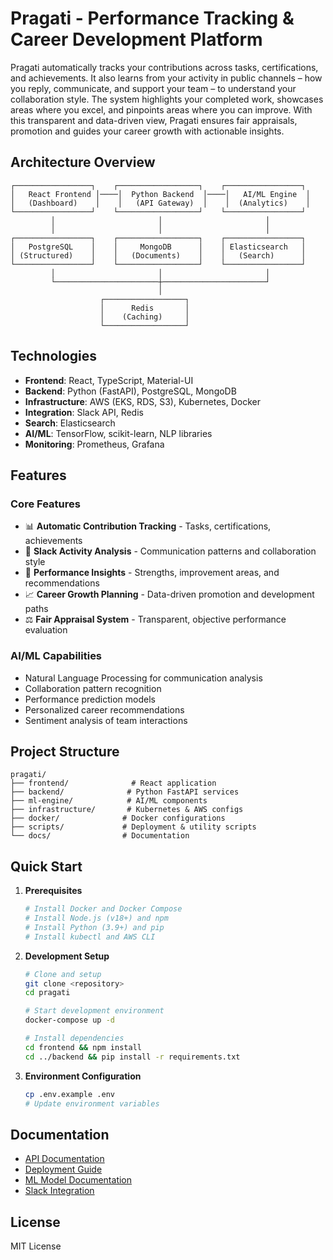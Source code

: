 # Pragati - Performance Tracking & Career Development Platform

Pragati automatically tracks your contributions across tasks, certifications, and achievements. It also learns from your activity in public channels – how you reply, communicate, and support your team – to understand your collaboration style. The system highlights your completed work, showcases areas where you excel, and pinpoints areas where you can improve. With this transparent and data-driven view, Pragati ensures fair appraisals, promotion and guides your career growth with actionable insights.

## Architecture Overview

```
┌─────────────────┐    ┌──────────────────┐    ┌─────────────────┐
│   React Frontend │────│  Python Backend  │────│   AI/ML Engine  │
│   (Dashboard)    │    │   (API Gateway)  │    │  (Analytics)    │
└─────────────────┘    └──────────────────┘    └─────────────────┘
         │                       │                       │
         │                       │                       │
┌─────────────────┐    ┌──────────────────┐    ┌─────────────────┐
│   PostgreSQL    │    │     MongoDB      │    │ Elasticsearch   │
│ (Structured)    │    │   (Documents)    │    │   (Search)      │
└─────────────────┘    └──────────────────┘    └─────────────────┘
         │                       │                       │
         └───────────────────────┼───────────────────────┘
                                 │
                    ┌──────────────────┐
                    │      Redis       │
                    │    (Caching)     │
                    └──────────────────┘
```

## Technologies

- **Frontend**: React, TypeScript, Material-UI
- **Backend**: Python (FastAPI), PostgreSQL, MongoDB
- **Infrastructure**: AWS (EKS, RDS, S3), Kubernetes, Docker
- **Integration**: Slack API, Redis
- **Search**: Elasticsearch
- **AI/ML**: TensorFlow, scikit-learn, NLP libraries
- **Monitoring**: Prometheus, Grafana

## Features

### Core Features
- 📊 **Automatic Contribution Tracking** - Tasks, certifications, achievements
- 💬 **Slack Activity Analysis** - Communication patterns and collaboration style
- 🎯 **Performance Insights** - Strengths, improvement areas, and recommendations
- 📈 **Career Growth Planning** - Data-driven promotion and development paths
- ⚖️ **Fair Appraisal System** - Transparent, objective performance evaluation

### AI/ML Capabilities
- Natural Language Processing for communication analysis
- Collaboration pattern recognition
- Performance prediction models
- Personalized career recommendations
- Sentiment analysis of team interactions

## Project Structure

```
pragati/
├── frontend/              # React application
├── backend/              # Python FastAPI services
├── ml-engine/            # AI/ML components
├── infrastructure/       # Kubernetes & AWS configs
├── docker/              # Docker configurations
├── scripts/             # Deployment & utility scripts
└── docs/                # Documentation
```

## Quick Start

1. **Prerequisites**
   ```bash
   # Install Docker and Docker Compose
   # Install Node.js (v18+) and npm
   # Install Python (3.9+) and pip
   # Install kubectl and AWS CLI
   ```

2. **Development Setup**
   ```bash
   # Clone and setup
   git clone <repository>
   cd pragati
   
   # Start development environment
   docker-compose up -d
   
   # Install dependencies
   cd frontend && npm install
   cd ../backend && pip install -r requirements.txt
   ```

3. **Environment Configuration**
   ```bash
   cp .env.example .env
   # Update environment variables
   ```

## Documentation

- [API Documentation](./docs/api.md)
- [Deployment Guide](./docs/deployment.md)
- [ML Model Documentation](./docs/ml-models.md)
- [Slack Integration](./docs/slack-integration.md)

## License

MIT License

